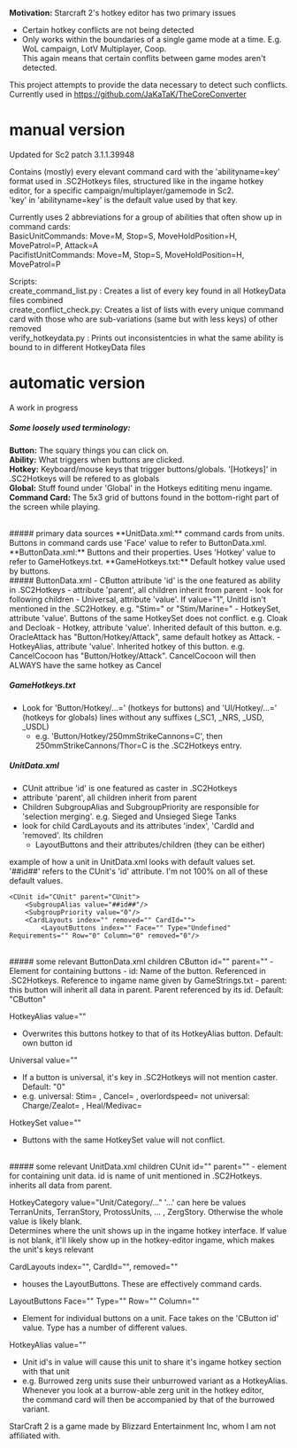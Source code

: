 **Motivation:** Starcraft 2's hotkey editor has two primary issues
-   Certain hotkey conflicts are not being detected
-   Only works within the boundaries of a single game mode at a time. E.g. WoL campaign, LotV Multiplayer, Coop.  
This again means that certain conflits between game modes aren't detected.  

This project attempts to provide the data necessary to detect such conflicts. Currently used in https://github.com/JaKaTaK/TheCoreConverter

# manual version
Updated for Sc2 patch 3.1.1.39948

Contains (mostly) every elevant command card with the 'abilityname=key' format used in .SC2Hotkeys files, structured like in the ingame hotkey editor, for a specific campaign/multiplayer/gamemode in Sc2.  
'key' in 'abilityname=key' is the default value used by that key.

Currently uses 2 abbreviations for a group of abilities that often show up in command cards:  
BasicUnitCommands: Move=M, Stop=S, MoveHoldPosition=H, MovePatrol=P, Attack=A  
PacifistUnitCommands: Move=M, Stop=S, MoveHoldPosition=H, MovePatrol=P

Scripts:  
create_command_list.py	: Creates a list of every key found in all HotkeyData files combined  
create_conflict_check.py: Creates a list of lists with every unique command card with those who are sub-variations (same but with less keys) of other removed  
verify_hotkeydata.py	: Prints out inconsistentcies in what the same ability is bound to in different HotkeyData files

# automatic version
A work in progress

##### Some loosely used terminology:
**Button:** The squary things you can click on.  
**Ability:** What triggers when buttons are clicked.  
**Hotkey:** Keyboard/mouse keys that trigger buttons/globals. '[Hotkeys]' in .SC2Hotkeys will be refered to as globals  
**Global:** Stuff found under 'Global' in the Hotkeys edititing menu ingame.  
**Command Card:** The 5x3 grid of buttons found in the bottom-right part of the screen while playing.  

<br />
##### primary data sources
**UnitData.xml:** command cards from units. Buttons in command cards use 'Face' value to refer to ButtonData.xml.  
**ButtonData.xml:** Buttons and their properties. Uses 'Hotkey' value to refer to GameHotkeys.txt.  
**GameHotkeys.txt:** Default hotkey value used by buttons.

<br />
##### ButtonData.xml
-   CButton attribute 'id' is the one featured as ability in .SC2Hotkeys
-   attribute 'parent', all children inherit from parent
-	look for following children
	-	Universal, attribute 'value'. If value="1", UnitId isn't mentioned in the .SC2Hotkey. e.g. "Stim=" or "Stim/Marine="  
	-	HotkeySet, attribute 'value'. Buttons of the same HotkeySet does not conflict. e.g. Cloak and Decloak  
	-	Hotkey, attribute 'value'. Inherited default of this button. e.g. OracleAttack has "Button/Hotkey/Attack", same default hotkey as Attack. 
	-	HotkeyAlias, attribute 'value'. Inherited hotkey of this button. e.g. CancelCocoon has "Button/Hotkey/Attack". CancelCocoon will then ALWAYS have the same hotkey as Cancel


##### GameHotkeys.txt
-	Look for 'Button/Hotkey/...=' (hotkeys for buttons) and 'UI/Hotkey/...=' (hotkeys for globals) lines without any suffixes (_SC1, _NRS, _USD, _USDL)  
	-	e.g. 'Button/Hotkey/250mmStrikeCannons=C', then 250mmStrikeCannons/Thor=C is the .SC2Hotkeys entry.


##### UnitData.xml
-	CUnit attribue 'id' is one featured as caster in .SC2Hotkeys 
-	attribute 'parent', all children inherit from parent  
-	Children SubgroupAlias and SubgroupPriority are responsible for 'selection merging'. e.g. Sieged and Unsieged Siege Tanks
-	look for child CardLayouts and its attributes 'index', 'CardId and 'removed'. Its children  
	-   LayoutButtons and their attributes/children (they can be either)  


example of how a unit in UnitData.xml looks with default values set. '##id##' refers to the CUnit's 'id' attribute. I'm not 100% on all of these default values.

    <CUnit id="CUnit" parent="CUnit">
        <SubgroupAlias value="##id##"/>
        <SubgroupPriority value="0"/>
        <CardLayouts index="" removed="" CardId="">
            <LayoutButtons index="" Face="" Type="Undefined" Requirements="" Row="0" Column="0" removed="0"/>
  
<br />
##### some relevant ButtonData.xml children
CButton id="" parent=""
-	Element for containing buttons 
-	id: Name of the button. Referenced in .SC2Hotkeys. Reference to ingame name given by GameStrings.txt  
-	parent: this button will inherit all data in parent. Parent referenced by its id. Default: "CButton"

HotkeyAlias value=""
-	Overwrites this buttons hotkey to that of its HotkeyAlias button. Default: own button id
		
Universal value=""
-	If a button is universal, it's key in .SC2Hotkeys will not mention caster. Default: "0"  
-	e.g. 	universal: Stim= , Cancel= , overlordspeed=  not universal: Charge/Zealot= , Heal/Medivac=

HotkeySet value=""
-	Buttons with the same HotkeySet value will not conflict.

<br />	
##### some relevant UnitData.xml children  
CUnit id="" parent=""  
-	element for containing unit data. id is name of unit mentioned in .SC2Hotkeys. inherits all data from parent.

HotkeyCategory value="Unit/Category/..."
	'...' can here be values TerranUnits, TerranStory, ProtossUnits, ... , ZergStory. Otherwise the whole value is likely blank.  
	Determines where the unit shows up in the ingame hotkey interface. If value is not blank, it'll likely show up in the hotkey-editor ingame, which makes the unit's keys relevant

CardLayouts index="", CardId="", removed=""
-	houses the LayoutButtons. These are effectively command cards.

LayoutButtons Face="" Type="" Row="" Column=""
-	Element for individual buttons on a unit. Face takes on the 'CButton id' value. Type has a number of different values.

HotkeyAlias value=""
-	Unit id's in value will cause this unit to share it's ingame hotkey section with that unit  
-	e.g.	Burrowed zerg units suse their unburrowed variant as a HotkeyAlias.  
			Whenever you look at a burrow-able zerg unit in the hotkey editor,  
			the command card will then be accompanied by that of the burrowed variant.


StarCraft 2 is a game made by Blizzard Entertainment Inc, whom I am not affiliated with.
